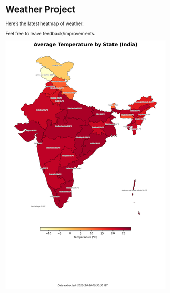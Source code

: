 # Weather Project

Here’s the latest heatmap of weather:

Feel free to leave feedback/improvements.

![India Heatmap](docs/assets/india_heatmap.png?v=FD2301)
